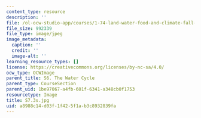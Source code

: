 ```yaml
---
content_type: resource
description: ''
file: /ol-ocw-studio-app/courses/1-74-land-water-food-and-climate-fall-2020/a8988c14d03f1f425f1ab3c8932839fa_S7.3s.jpg
file_size: 992339
file_type: image/jpeg
image_metadata:
  caption: ''
  credit: ''
  image-alt: ''
learning_resource_types: []
license: https://creativecommons.org/licenses/by-nc-sa/4.0/
ocw_type: OCWImage
parent_title: S6. The Water Cycle
parent_type: CourseSection
parent_uid: 1be97067-a4fb-601f-6341-a348cb0f1753
resourcetype: Image
title: S7.3s.jpg
uid: a8988c14-d03f-1f42-5f1a-b3c8932839fa
---
```

